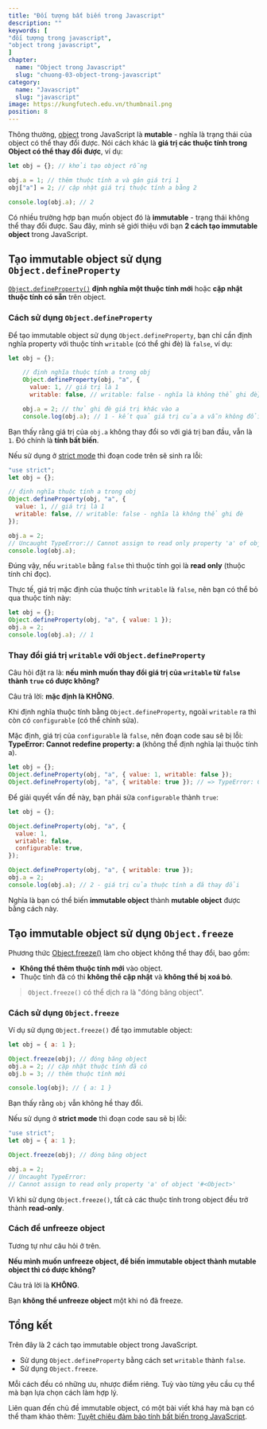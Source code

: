 ```yaml
---
title: "Đối tượng bất biến trong Javascript"
description: ""
keywords: [
"đối tượng trong javascript",
"object trong javascript",
]
chapter:
  name: "Object trong Javascript"
  slug: "chuong-03-object-trong-javascript"
category:
  name: "Javascript"
  slug: "javascript"
image: https://kungfutech.edu.vn/thumbnail.png
position: 8
---
```


Thông thường, [object](/bai-viet/javascript/object-la-gi-object-trong-javascript/) trong JavaScript là **mutable** - nghĩa là trạng thái của object có thể thay đổi được. Nói cách khác là **giá trị các thuộc tính trong Object có thể thay đổi được**, ví dụ:

```js
let obj = {}; // khởi tạo object rỗng

obj.a = 1; // thêm thuộc tính a và gán giá trị 1
obj["a"] = 2; // cập nhật giá trị thuộc tính a bằng 2

console.log(obj.a); // 2
```

Có nhiều trường hợp bạn muốn object đó là **immutable** - trạng thái không thể thay đổi được. Sau đây, mình sẽ giới thiệu với bạn **2 cách tạo immutable object** trong JavaScript.

## Tạo immutable object sử dụng `Object.defineProperty`

[`Object.defineProperty()`](https://developer.mozilla.org/en-US/docs/Web/JavaScript/Reference/Global_Objects/Object/defineProperty) **định nghĩa một thuộc tính mới** hoặc **cập nhật thuộc tính có sẵn** trên object.

### Cách sử dụng `Object.defineProperty`

Để tạo immutable object sử dụng `Object.defineProperty`, bạn chỉ cần định nghĩa property với thuộc tính `writable` (có thể ghi đè) là `false`, ví dụ:

```js
let obj = {};

    // định nghĩa thuộc tính a trong obj
    Object.defineProperty(obj, "a", {
      value: 1, // giá trị là 1
      writable: false, // writable: false - nghĩa là không thể ghi đè});

    obj.a = 2; // thử ghi đè giá trị khác vào a
    console.log(obj.a); // 1 - kết quả giá trị của a vẫn không đổi
```

Bạn thấy rằng giá trị của `obj.a` không thay đổi so với giá trị ban đầu, vẫn là `1`. Đó chính là **tính bất biến**.

Nếu sử dụng ở [strict mode](/bai-viet/javascript/strict-mode-trong-javascript/) thì đoạn code trên sẽ sinh ra lỗi:

```js
"use strict";
let obj = {};

// định nghĩa thuộc tính a trong obj
Object.defineProperty(obj, "a", {
  value: 1, // giá trị là 1
  writable: false, // writable: false - nghĩa là không thể ghi đè
});

obj.a = 2;
// Uncaught TypeError:// Cannot assign to read only property 'a' of object '#<Object>'
console.log(obj.a);
```

Đúng vậy, nếu `writable` bằng `false` thì thuộc tính gọi là **read only** (thuộc tính chỉ đọc).

Thực tế, giá trị mặc định của thuộc tính `writable` là `false`, nên bạn có thể bỏ qua thuộc tính này:

```js
let obj = {};
Object.defineProperty(obj, "a", { value: 1 });
obj.a = 2;
console.log(obj.a); // 1
```

### Thay đổi giá trị `writable` với `Object.defineProperty`

Câu hỏi đặt ra là: **nếu mình muốn thay đổi giá trị của `writable` từ `false` thành `true` có được không?**

Câu trả lời: **mặc định là KHÔNG**.

Khi định nghĩa thuộc tính bằng `Object.defineProperty`, ngoài `writable` ra thì còn có `configurable` (có thể chỉnh sửa).

Mặc định, giá trị của `configurable` là `false`, nên đoạn code sau sẽ bị lỗi: **TypeError: Cannot redefine property: a** (không thể định nghĩa lại thuộc tính a).

```js
let obj = {};
Object.defineProperty(obj, "a", { value: 1, writable: false });
Object.defineProperty(obj, "a", { writable: true }); // => TypeError: Cannot redefine property: a
```

Để giải quyết vấn đề này, bạn phải sửa `configurable` thành `true`:

```js
let obj = {};

Object.defineProperty(obj, "a", {
  value: 1,
  writable: false,
  configurable: true,
});

Object.defineProperty(obj, "a", { writable: true });
obj.a = 2;
console.log(obj.a); // 2 - giá trị của thuộc tính a đã thay đổi
```

Nghĩa là bạn có thể biến **immutable object** thành **mutable object** được bằng cách này.

## Tạo immutable object sử dụng `Object.freeze`

Phương thức [Object.freeze()](https://developer.mozilla.org/en-US/docs/Web/JavaScript/Reference/Global_Objects/Object/freeze) làm cho object không thể thay đổi, bao gồm:

- **Không thể thêm thuộc tính mới** vào object.
- Thuộc tính đã có thì **không thể cập nhật** và **không thể bị xoá bỏ**.

> `Object.freeze()` có thể dịch ra là "đóng băng object".

### Cách sử dụng `Object.freeze`

Ví dụ sử dụng `Object.freeze()` để tạo immutable object:

```js
let obj = { a: 1 };

Object.freeze(obj); // đóng băng object
obj.a = 2; // cập nhật thuộc tính đã có
obj.b = 3; // thêm thuộc tính mới

console.log(obj); // { a: 1 }
```

Bạn thấy rằng `obj` vẫn không hề thay đổi.

Nếu sử dụng ở **strict mode** thì đoạn code sau sẽ bị lỗi:

```js
"use strict";
let obj = { a: 1 };

Object.freeze(obj); // đóng băng object

obj.a = 2;
// Uncaught TypeError:
// Cannot assign to read only property 'a' of object '#<Object>'
```

Vì khi sử dụng `Object.freeze()`, tất cả các thuộc tính trong object đều trở thành **read-only**.

### Cách để unfreeze object

Tương tự như câu hỏi ở trên.

**Nếu mình muốn unfreeze object, để biến immutable object thành mutable object thì có được không?**

Câu trả lời là **KHÔNG**.

Bạn **không thể unfreeze object** một khi nó đã freeze.

## Tổng kết

Trên đây là 2 cách tạo immutable object trong JavaScript.

- Sử dụng `Object.defineProperty` bằng cách set `writable` thành `false`.
- Sử dụng `Object.freeze`.

Mỗi cách đều có những ưu, nhược điểm riêng. Tuỳ vào từng yêu cầu cụ thể mà bạn lựa chọn cách làm hợp lý.

Liên quan đến chủ đề immutable object, có một bài viết khá hay mà bạn có thể tham khảo thêm: [Tuyệt chiêu đảm bảo tính bất biến trong JavaScript](https://ehkoo.com/bai-viet/array-object-immutability-javascript).
